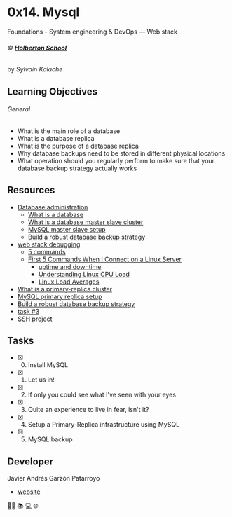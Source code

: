 # 0x14. Mysql
Foundations - System engineering & DevOps ― Web stack

###### :copyright: **[Holberton School](https://www.holbertonschool.com/)**
by _Sylvain Kalache_

## Learning Objectives
###### General
* What is the main role of a database
* What is a database replica
* What is the purpose of a database replica
* Why database backups need to be stored in different physical locations
* What operation should you regularly perform to make sure that your database backup strategy actually works

## Resources
* [Database administration](https://intranet.hbtn.io/concepts/49)
  - [What is a database](https://searchsqlserver.techtarget.com/definition/database)
  - [What is a database master slave cluster](https://www.digitalocean.com/community/tutorials/how-to-choose-a-redundancy-plan-to-ensure-high-availability#sql-replication)
  - [MySQL master slave setup](https://www.digitalocean.com/community/tutorials/how-to-set-up-master-slave-replication-in-mysql)
  - [Build a robust database backup strategy](https://www.databasejournal.com/features/mssql/developing-a-sql-server-backup-strategy.html)
* [web stack debugging](https://intranet.hbtn.io/concepts/68)
  - [5 commands](https://www.linux.com/training-tutorials/first-5-commands-when-i-connect-linux-server/)
  - [First 5 Commands When I Connect on a Linux Server](https://www.youtube.com/watch?v=1_gqlbADaAw&feature=youtu.be)
    - [uptime and downtime](https://whatis.techtarget.com/definition/uptime-and-downtime)
    - [Understanding Linux CPU Load](https://scoutapm.com/blog/understanding-load-averages)
    - [Linux Load Averages](http://www.brendangregg.com/blog/2017-08-08/linux-load-averages.html)
* [What is a primary-replica cluster](https://www.digitalocean.com/community/tutorials/how-to-choose-a-redundancy-plan-to-ensure-high-availability#sql-replication)
* [MySQL primary replica setup](https://www.digitalocean.com/community/tutorials/how-to-set-up-master-slave-replication-in-mysql)
* [Build a robust database backup strategy](https://www.databasejournal.com/features/mssql/developing-a-sql-server-backup-strategy.html)
* [task #3](https://intranet.hbtn.io/tasks/1372)
* [SSH project](https://intranet.hbtn.io/projects/244)

## Tasks
* [x] 0. Install MySQL
* [x] 1. Let us in!
* [x] 2. If only you could see what I've seen with your eyes
* [x] 3. Quite an experience to live in fear, isn't it?
* [x] 4. Setup a Primary-Replica infrastructure using MySQL
* [x] 5. MySQL backup

## Developer
Javier Andrés Garzón Patarroyo
- [website](https://tecnoayuda.co/)

:man_technologist: :books: :computer: :globe_with_meridians:
